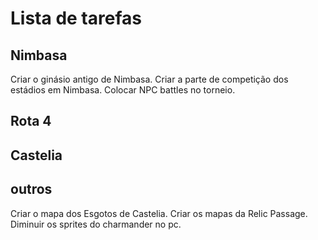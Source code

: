 # Lista de tarefas

<!--Comentários indicam o mais importante-->

## Nimbasa

<!--Colocar Pokémon de nível baixo no torneio.-->
Criar o ginásio antigo de Nimbasa.
Criar a parte de competição dos estádios em Nimbasa.
Colocar NPC battles no torneio.

## Rota 4

<!--Quest dos motoqueiros.-->
<!--Adicionar diálogos na Join Avenue.-->

## Castelia

<!--
Colocar os eventos nas passagens.
Criar mapas de Castelia.
Colocar detalhes do Passerby Analytics HQ no quartel
Colocar elevador na battle company
Criar a casa abandonada
Quest do apaixonado.
Quest das eleições.
Colocar sidequest do dançarino procurando um grupo musical
-->

## outros

Criar o mapa dos Esgotos de Castelia.
Criar os mapas da Relic Passage.
Diminuir os sprites do charmander no pc.
